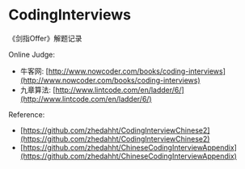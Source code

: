 # CodingInterviews
《剑指Offer》解题记录

Online Judge: 
 - 牛客网: [http://www.nowcoder.com/books/coding-interviews](http://www.nowcoder.com/books/coding-interviews)
 - 九章算法: [http://www.lintcode.com/en/ladder/6/](http://www.lintcode.com/en/ladder/6/)

Reference:
 - [https://github.com/zhedahht/CodingInterviewChinese2](https://github.com/zhedahht/CodingInterviewChinese2)
 - [https://github.com/zhedahht/ChineseCodingInterviewAppendix](https://github.com/zhedahht/ChineseCodingInterviewAppendix)

